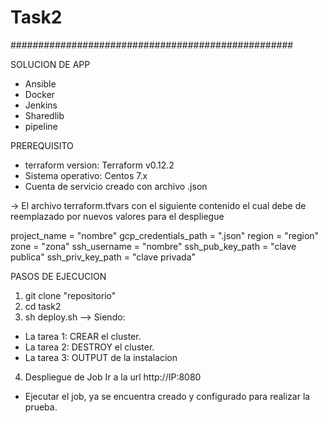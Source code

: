 # Task2
###################################################

SOLUCION DE APP

- Ansible
- Docker
- Jenkins
- Sharedlib
- pipeline

PREREQUISITO

- terraform version: Terraform v0.12.2
- Sistema operativo: Centos 7.x
- Cuenta de servicio creado con archivo .json

-> El archivo terraform.tfvars con el siguiente contenido el cual debe de reemplazado por nuevos valores para el despliegue

project_name         = "nombre"
gcp_credentials_path  = ".json"
region               = "region"
zone                 = "zona"
ssh_username         = "nombre"
ssh_pub_key_path     = "clave publica"
ssh_priv_key_path     = "clave privada"

PASOS DE EJECUCION

1) git clone "repositorio"
2) cd task2
3) sh deploy.sh --> Siendo:
- La tarea 1: CREAR el cluster.
- La tarea 2: DESTROY el cluster.
- La tarea 3: OUTPUT de la instalacion

4) Despliegue de Job
Ir a la url http://IP:8080
- Ejecutar el job, ya se encuentra creado y configurado para realizar la prueba.
